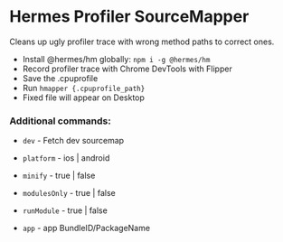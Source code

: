 # Hermes Profiler SourceMapper

Cleans up ugly profiler trace with wrong method paths to correct ones.

- Install @hermes/hm globally: `npm i -g @hermes/hm`
- Record profiler trace with Chrome DevTools with Flipper
- Save the .cpuprofile
- Run `hmapper {.cpuprofile_path}`
- Fixed file will appear on Desktop

### Additional commands:

- `dev` - Fetch dev sourcemap

- `platform` - ios | android

- `minify` - true | false

- `modulesOnly` - true | false

- `runModule` - true | false

- `app` - app BundleID/PackageName
